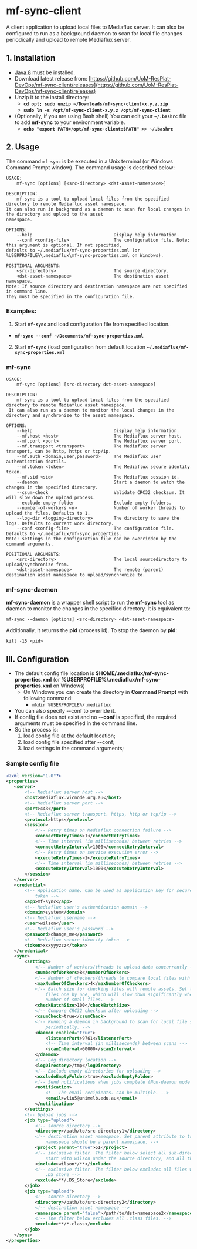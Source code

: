 # mf-sync-client
A client application to upload local files to Mediaflux server. It can also be configured to run as a background daemon to scan for local file changes periodically and upload to remote Mediaflux server.

## 1. Installation

* [Java 8](https://java.com/en/download/) must be installed.
* Download latest release from: [https://github.com/UoM-ResPlat-DevOps/mf-sync-client/releases](https://github.com/UoM-ResPlat-DevOps/mf-sync-client/releases)
* Unzip it to the install directory:
  * **`cd opt; sudo unzip ~/Downloads/mf-sync-client-x.y.z.zip`**
  * **`sudo ln -s /opt/mf-sync-client-x.y.z /opt/mf-sync-client`**
* (Optionally, if you are using Bash shell) You can edit your **`~/.bashrc`** file to add **mf-sync** to your environment variable.
  * **`echo "export PATH=/opt/mf-sync-client:$PATH" >> ~/.bashrc`**

## 2. Usage

The command `mf-sync` is be executed in a Unix terminal (or Windows Command Prompt window). The command usage is described below:

```
USAGE:
    mf-sync [options] [<src-directory> <dst-asset-namespace>]

DESCRIPTION:
    mf-sync is a tool to upload local files from the specified directory to remote Mediaflux asset namespace. 
It can also run in background as a daemon to scan for local changes in the directory and upload to the asset 
namespace.

OPTIONS:
    --help                               Display help information.
    --conf <config-file>                 The configuration file. Note: this argument is optional. If not specified, 
defaults to ~/.mediaflux/mf-sync-properties.xml (or %USERPROFILE%\.mediaflux\mf-sync-properties.xml on Windows).

POSITIONAL ARGUMENTS:
    <src-directory>                      The source directory.
    <dst-asset-namespace>                The destination asset namespace.
Note: If source directory and destination namespace are not specified in command line. 
They must be specified in the configuration file.

```

### **Examples:**

1. Start **`mf-sync`** and load configuration file from specified location.
  * **`mf-sync --conf ~/Documents/mf-sync-properties.xml`**
2. Start **`mf-sync`** (load configuration from default location **`~/.mediaflux/mf-sync-properties.xml`**

### mf-sync

```
USAGE:
    mf-sync [options] [src-directory dst-asset-namespace]

DESCRIPTION:
    mf-sync is a tool to upload local files from the specified directory to remote Mediaflux asset namespace. 
 It can also run as a daemon to monitor the local changes in the directory and synchronize to the asset namespace.

OPTIONS:
    --help                               Display help information.
    --mf.host <host>                     The Mediaflux server host.
    --mf.port <port>                     The Mediaflux server port.
    --mf.transport <transport>           The Mediaflux server transport, can be http, https or tcp/ip.
    --mf.auth <domain,user,password>     The Mediaflux user authentication deatils.
    --mf.token <token>                   The Mediaflux secure identity token.
    --mf.sid <sid>                       The Mediaflux session id.
    --daemon                             Start a daemon to watch the changes in the specified directory.
    --csum-check                         Validate CRC32 checksum. It will slow down the upload process.
    --exclude-empty-folder               Exclude empty folders.
    --number-of-workers <n>              Number of worker threads to upload the files. Defaults to 1.
    --log-dir <logging-directory>        The directory to save the logs. Defaults to current work directory.
    --conf <config-file>                 The configuration file. Defaults to ~/.mediaflux/mf-sync.properties.
Note: settings in the configuration file can be overridden by the command arguments.

POSITIONAL ARGUMENTS:
    <src-directory>                      The local sourcedirectory to upload/synchronize from.
    <dst-asset-namespace>                The remote (parent) destination asset namespace to upload/synchronize to.
```

### mf-sync-daemon

**mf-sync-daemon** is a wrapper shell script to run the **mf-sync** tool as daemon to monitor the changes in the specified directory. It is equivalent to:

```
mf-sync --daemon [options] <src-directory> <dst-asset-namespace>
```

Additionally, it returns the **pid** (process id). To stop the daemon by **pid**:

```
kill -15 <pid>
```

## III. Configuration

  * The default config file location is **$HOME/.mediaflux/mf-sync-properties.xml** (or **%USERPROFILE%/.mediaflux/mf-sync-properties.xml** on Windows)
    * On Windows you can create the directory in **Command Prompt** with following command:
      * ```mkdir %USERPROFILE%/.mediaflux```
  * You can also specify --conf <config-file> to override it.
  * If config file does not exist and no **--conf** is specified, the required arguments must be specified in the command line.
  * So the process is: 
    1. load config file at the default location;
    2. load config file specified after --conf;
    3. load settings in the command arguments;
 
 ### Sample config file
 ```xml
<?xml version="1.0"?>
<properties>
	<server>
		<!-- Mediaflux server host -->
		<host>mediaflux.vicnode.org.au</host>
		<!-- Mediaflux server port -->
		<port>443</port>
		<!-- Mediaflux server transport. https, http or tcp/ip -->
		<protocol>https</protocol>
		<session>
			<!-- Retry times on Mediaflux connection failure -->
			<connectRetryTimes>1</connectRetryTimes>
			<!-- Time interval (in milliseconds) between retries -->
			<connectRetryInterval>1000</connectRetryInterval>
			<!-- Retry times on service execution error -->
			<executeRetryTimes>1</executeRetryTimes>
			<!-- Time interval (in milliseconds) between retries -->
			<executeRetryInterval>1000</executeRetryInterval>
		</session>
	</server>
	<credential>
		<!-- Application name. Can be used as application key for secure identity 
			token -->
		<app>mf-sync</app>
		<!-- Mediaflux user's authentication domain -->
		<domain>system</domain>
		<!-- Mediaflux username -->
		<user>wilson</user>
		<!-- Mediaflux user's password -->
		<password>change_me</password>
		<!-- Mediaflux secure identity token -->
		<token>xxxyyyzzz</token>
	</credential>
	<sync>
		<settings>
			<!-- Number of workers/threads to upload data concurrently -->
			<numberOfWorkers>8</numberOfWorkers>
			<!-- Number of checkers/threads to compare local files with remote assets -->
			<maxNumberOfCheckers>4</maxNumberOfCheckers>
			<!-- Batch size for checking files with remote assets. Set to 1 will check 
				files one by one, which will slow down significantly when there are large 
				number of small files. -->
			<checkBatchSize>100</checkBatchSize>
			<!-- Compare CRC32 checksum after uploading -->
			<csumCheck>true</csumCheck>
			<!-- Running a daemon in background to scan for local file system changes 
				periodically. -->
			<daemon enabled="true">
				<listenerPort>9761</listenerPort>
				<!-- Time interval (in milliseconds) between scans -->
				<scanInterval>60000</scanInterval>
			</daemon>
			<!-- Log directory location -->
			<logDirectory>/tmp</logDirectory>
			<!-- Exclude empty directories for uploading -->
			<excludeEmptyFolder>true</excludeEmptyFolder>
			<!-- Send notifications when jobs complete (Non-daemon mode only) -->
			<notification>
				<!-- The email recipients. Can be multiple. -->
				<email>wliu5@unimelb.edu.au</email>
			</notification>
		</settings>
		<!-- Upload jobs -->
		<job type="upload">
			<!-- source directory -->
			<directory>/path/to/src-directory1</directory>
			<!-- destination asset namespace. Set parent attribute to true if the 
				namespace should be a parent namespace. -->
			<project parent="true">51</project>
			<!-- inclusive filter. The filter below select all sub-directories' name 
				start with wilson under the source directory, and all their descendants. -->
			<include>wilson*/**</include>
			<!-- exclusive filter. The filter below excludes all files with name: 
				.DS_store -->
			<exclude>**/.DS_Store</exclude>
		</job>
		<job type="upload">
			<!-- source directory -->
			<directory>/path/to/src-directory2</directory>
			<!-- destination asset namespace -->
			<namespace parent="false">/path/to/dst-namespace2</namespace>
			<!-- The filter below excludes all .class files. -->
			<exclude>**/*.class</exclude>
		</job>
	</sync>
</properties>
 ```

